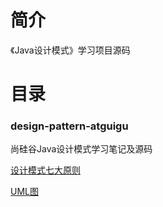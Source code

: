 # 简介 

《Java设计模式》学习项目源码

# 目录 

### design-pattern-atguigu<br>

尚硅谷Java设计模式学习笔记及源码

[设计模式七大原则](/design-pattern-atguigu/PRINCIPLE.md)

[UML图](/design-pattern-atguigu/UML.md)

